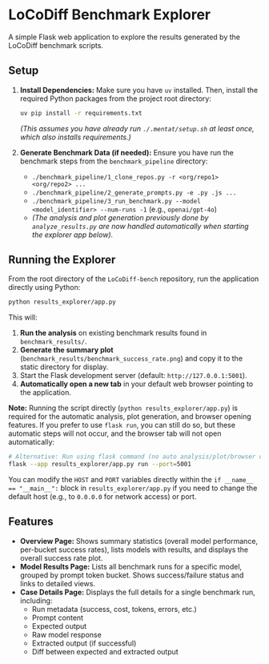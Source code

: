 # LoCoDiff Benchmark Explorer

A simple Flask web application to explore the results generated by the LoCoDiff benchmark scripts.

## Setup

1.  **Install Dependencies:**
    Make sure you have `uv` installed. Then, install the required Python packages from the project root directory:
    ```bash
    uv pip install -r requirements.txt
    ```
    *(This assumes you have already run `./.mentat/setup.sh` at least once, which also installs requirements.)*

2.  **Generate Benchmark Data (if needed):**
    Ensure you have run the benchmark steps from the `benchmark_pipeline` directory:
    *   `./benchmark_pipeline/1_clone_repos.py -r <org/repo1> <org/repo2> ...`
    *   `./benchmark_pipeline/2_generate_prompts.py -e .py .js ...`
    *   `./benchmark_pipeline/3_run_benchmark.py --model <model_identifier> --num-runs -1` (e.g., `openai/gpt-4o`)
    *   *(The analysis and plot generation previously done by `analyze_results.py` are now handled automatically when starting the explorer app below).*

## Running the Explorer

From the root directory of the `LoCoDiff-bench` repository, run the application directly using Python:

```bash
python results_explorer/app.py
```

This will:
1.  **Run the analysis** on existing benchmark results found in `benchmark_results/`.
2.  **Generate the summary plot** (`benchmark_results/benchmark_success_rate.png`) and copy it to the static directory for display.
3.  Start the Flask development server (default: `http://127.0.0.1:5001`).
4.  **Automatically open a new tab** in your default web browser pointing to the application.

**Note:** Running the script directly (`python results_explorer/app.py`) is required for the automatic analysis, plot generation, and browser opening features. If you prefer to use `flask run`, you can still do so, but these automatic steps will not occur, and the browser tab will not open automatically:
```bash
# Alternative: Run using flask command (no auto analysis/plot/browser open)
flask --app results_explorer/app.py run --port=5001
```

You can modify the `HOST` and `PORT` variables directly within the `if __name__ == "__main__":` block in `results_explorer/app.py` if you need to change the default host (e.g., to `0.0.0.0` for network access) or port.

## Features

*   **Overview Page:** Shows summary statistics (overall model performance, per-bucket success rates), lists models with results, and displays the overall success rate plot.
*   **Model Results Page:** Lists all benchmark runs for a specific model, grouped by prompt token bucket. Shows success/failure status and links to detailed views.
*   **Case Details Page:** Displays the full details for a single benchmark run, including:
    *   Run metadata (success, cost, tokens, errors, etc.)
    *   Prompt content
    *   Expected output
    *   Raw model response
    *   Extracted output (if successful)
    *   Diff between expected and extracted output
